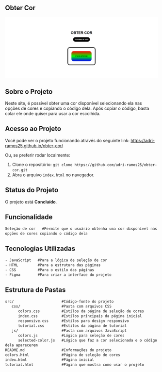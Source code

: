 ## Obter Cor

![Imagens do projeto](https://github.com/adri-ramos25/obter-cor/raw/main/src/images/screenshot.png)



## Sobre o Projeto

Neste site, é possível obter uma cor disponível selecionando ela nas opções de cores e copiando o código dela. Após copiar o código, basta colar ele onde quiser para usar a cor escolhida.



## Acesso ao Projeto

Você pode ver o projeto funcionando através do seguinte link: https://adri-ramos25.github.io/obter-cor/

Ou, se preferir rodar localmente:

1. Clone o repositório: `git clone https://github.com/adri-ramos25/obter-cor.git`
2. Abra o arquivo `index.html` no navegador.



## Status do Projeto

O projeto está **Concluído**.



## Funcionalidade

```plaintext
Seleção de cor   #Permite que o usuário obtenha uma cor disponível nas opções de cores copiando o código dela
```



## Tecnologias Utilizadas

```plaintext
- JavaScript   #Para a lógica de seleção de cor
- HTML         #Para a estrutura das páginas
- CSS          #Para o estilo das páginas
- Figma        #Para criar a interface do projeto
```



## Estrutura de Pastas

```plaintext
src/                      #Código-fonte do projeto
   css/                   #Pasta com arquivos CSS
      colors.css          #Estilos da página de seleção de cores
      index.css           #Estilos principais da página inicial
      responsive.css      #Estilos para design responsivo
      tutorial.css        #Estilos da página de tutorial
   js/                    #Pasta com arquivos JavaScript
      colors.js           #Lógica para seleção de cores
      selected-color.js   #Lógica que faz a cor selecionada e o código dela aparecerem
README.md                 #Informações do projeto
colors.html               #Página de seleção de cores
index.html                #Página inicial
tutorial.html             #Página que mostra como usar o projeto
```